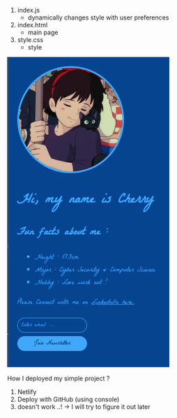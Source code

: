 1. index.js
    - dynamically changes style with user preferences
2. index.html
    - main page
3. style.css
    - style 

![Result of my website](PersonalWebsite.png)

How I deployed my simple project ?
1. Netlify
2. Deploy with GitHub (using console)
3. doesn't work ..! -> I will try to figure it out later
